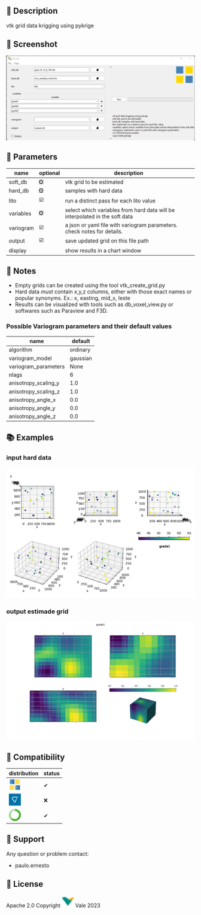 ## 📌 Description
vtk grid data krigging using pykrige
## 📸 Screenshot
![screenshot1](https://github.com/pemn/assets/blob/main/vtk_krig1.png?raw=true)
## 📝 Parameters
name|optional|description
---|---|------
soft_db|❎|vtk grid to be estimated
hard_db|❎|samples with hard data
lito|☑️|run a distinct pass for each lito value
variables|❎|select which variables from hard data will be interpolated in the soft data
variogram|☑️|a json or yaml file with variogram parameters. check notes for details.
output|☑️|save updated grid on this file path
display||show results in a chart window
## 📓 Notes
 - Empty grids can be created using the tool vtk_create_grid.py
 - Hard data *must* contain x,y,z columns, either with those exact names or popular synonyms. Ex.: x, easting, mid_x, leste
 - Results can be visualized with tools such as db_voxel_view.py or softwares such as Paraview and F3D.

### Possible Variogram parameters and their default values
name|default
---|---
algorithm|ordinary
variogram_model|gaussian
variogram_parameters|None
nlags|6
anisotropy_scaling_y|1.0
anisotropy_scaling_z|1.0
anisotropy_angle_x|0.0
anisotropy_angle_y|0.0
anisotropy_angle_z|0.0

## 📚 Examples
### input hard data
![screenshot3](https://github.com/pemn/assets/blob/main/vtk_krig3.png?raw=true)
### output estimade grid
![screenshot2](https://github.com/pemn/assets/blob/main/vtk_krig2.png?raw=true)
## 🧩 Compatibility
distribution|status
---|---
![winpython_icon](https://github.com/pemn/assets/blob/main/winpython_icon.png?raw=true)|✔
![vulcan_icon](https://github.com/pemn/assets/blob/main/vulcan_icon.png?raw=true)|❌
![anaconda_icon](https://github.com/pemn/assets/blob/main/anaconda_icon.png?raw=true)|✔
## 🙋 Support
Any question or problem contact:
 - paulo.ernesto
## 💎 License
Apache 2.0
Copyright ![vale_logo_only](https://github.com/pemn/assets/blob/main/vale_logo_only_r.svg?raw=true) Vale 2023
